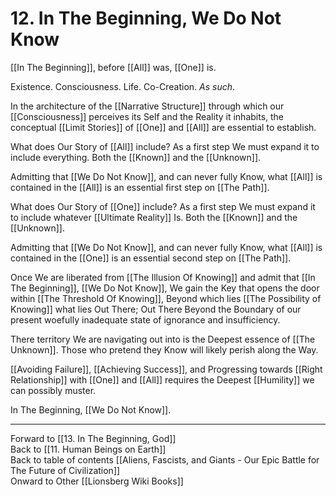 # 12. In The Beginning, We Do Not Know 

[[In The Beginning]], before [[All]] was, [[One]] is. 

Existence. Consciousness. Life. Co-Creation. *As such*. 

In the architecture of the [[Narrative Structure]] through which our [[Consciousness]] perceives its Self and the Reality it inhabits, the conceptual [[Limit Stories]] of [[One]] and [[All]] are essential to establish.

What does Our Story of [[All]] include? As a first step We must expand it to include everything. Both the [[Known]] and the [[Unknown]]. 

Admitting that [[We Do Not Know]], and can never fully Know, what [[All]] is contained in the [[All]] is an essential first step on [[The Path]]. 

What does Our Story of [[One]] include? As a first step We must expand it to include whatever [[Ultimate Reality]] Is. Both the [[Known]] and the [[Unknown]].  

Admitting that [[We Do Not Know]], and can never fully Know, what [[All]] is contained in the [[One]] is an essential second step on [[The Path]]. 

Once We are liberated from [[The Illusion Of Knowing]] and admit that [[In The Beginning]], [[We Do Not Know]], We gain the Key that opens the door within [[The Threshold Of Knowing]], Beyond which lies [[The Possibility of Knowing]] what lies Out There; Out There Beyond the Boundary of our present woefully inadequate state of ignorance and insufficiency. 

There territory We are navigating out into is the Deepest essence of [[The Unknown]]. Those who pretend they Know will likely perish along the Way. 

[[Avoiding Failure]], [[Achieving Success]], and Progressing towards [[Right Relationship]] with [[One]] and [[All]] requires the Deepest [[Humility]] we can possibly muster. 

In The Beginning, [[We Do Not Know]]. 

___

Forward to [[13. In The Beginning, God]]      
Back to [[11. Human Beings on Earth]]      
Back to table of contents [[Aliens, Fascists, and Giants  - Our Epic Battle for The Future of Civilization]]  
Onward to Other [[Lionsberg Wiki Books]]  


